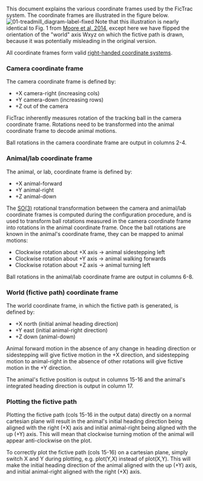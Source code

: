 This document explains the various coordinate frames used by the FicTrac system. The coordinate frames are illustrated in the figure below.
![01-treadmill_diagram-label-fixed](https://github.com/rjdmoore/fictrac/assets/3844483/dc46f8e9-3e34-4d6f-99a8-6b133c972915)
Note that this illustration is nearly identical to Fig. 1 from [Moore et al, 2014](https://doi.org/10.1016/j.jneumeth.2014.01.010), except here we have flipped the orientation of the "world" axis Wxyz on which the fictive path is drawn, because it was potentially misleading in the original version.

All coordinate frames form valid [right-handed coordinate systems](https://en.wikipedia.org/wiki/Right-hand_rule).

### Camera coordinate frame
The camera coordinate frame is defined by:
* +X camera-right (increasing cols)
* +Y camera-down (increasing rows)
* +Z out of the camera

FicTrac inherently measures rotation of the tracking ball in the camera coordinate frame. Rotations need to be transformed into the animal coordinate frame to decode animal motions.

Ball rotations in the camera coordinate frame are output in columns 2-4.

### Animal/lab coordinate frame
The animal, or lab, coordinate frame is defined by:
* +X animal-forward
* +Y animal-right
* +Z animal-down

The [SO(3)](https://en.wikipedia.org/wiki/3D_rotation_group) rotational transformation between the camera and animal/lab coordinate frames is computed during the configuration procedure, and is used to transform ball rotations measured in the camera coordinate frame into rotations in the animal coordinate frame.
Once the ball rotations are known in the animal's coordinate frame, they can be mapped to animal motions:
* Clockwise rotation about +X axis &rarr; animal sidestepping left
* Clockwise rotation about +Y axis &rarr; animal walking forwards
* Clockwise rotation about +Z axis &rarr; animal turning left

Ball rotations in the animal/lab coordinate frame are output in columns 6-8.

### World (fictive path) coordinate frame
The world coordinate frame, in which the fictive path is generated, is defined by:
* +X north (initial animal heading direction)
* +Y east (initial animal-right direction)
* +Z down (animal-down)

Animal forward motion in the absence of any change in heading direction or sidestepping will give fictive motion in the +X direction, and sidestepping motion to animal-right in the absence of other rotations will give fictive motion in the +Y direction.

The animal's fictive position is output in columns 15-16 and the animal's integrated heading direction is output in column 17.

### Plotting the fictive path
Plotting the fictive path (cols 15-16 in the output data) directly on a normal cartesian plane will result in the animal's initial heading direction being aligned with the right (+X) axis and initial animal-right being aligned with the up (+Y) axis.
This will mean that clockwise turning motion of the animal will appear anti-clockwise on the plot.

To correctly plot the fictive path (cols 15-16) on a cartesian plane, simply switch X and Y during plotting, e.g. plot(Y,X) instead of plot(X,Y). This will make the initial heading direction of the animal aligned with the up (+Y) axis, and initial animal-right aligned with the right (+X) axis.
